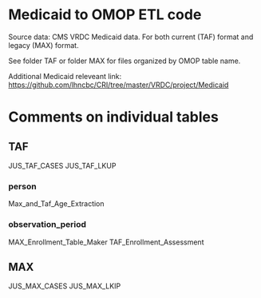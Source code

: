# Medicaid to OMOP ETL code

Source data: CMS VRDC Medicaid data. For both current (TAF) format and legacy (MAX) format.

See folder TAF or folder MAX for files organized by OMOP table name.

Additional Medicaid releveant link: https://github.com/lhncbc/CRI/tree/master/VRDC/project/Medicaid

# Comments on individual tables

## TAF
JUS_TAF_CASES
JUS_TAF_LKUP

### person
Max_and_Taf_Age_Extraction

### observation_period
MAX_Enrollment_Table_Maker
TAF_Enrollment_Assessment


## MAX
JUS_MAX_CASES
JUS_MAX_LKIP